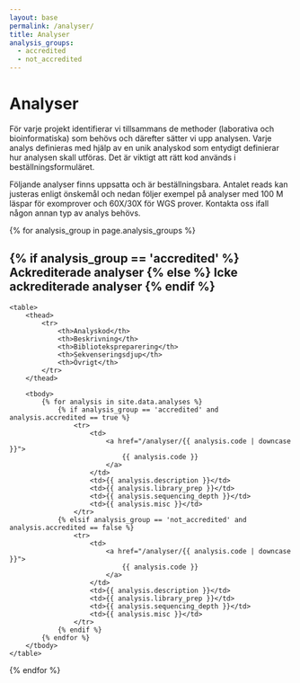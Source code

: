 ```yaml
---
layout: base
permalink: /analyser/
title: Analyser
analysis_groups:
  - accredited
  - not_accredited
---
```


# Analyser
För varje projekt identifierar vi tillsammans de methoder (laborativa och bioinformatiska) som behövs och därefter sätter vi upp analysen. Varje analys definieras med hjälp av en unik analyskod som entydigt definierar hur analysen skall utföras. Det är viktigt att rätt kod används i beställningsformuläret.

Följande analyser finns uppsatta och är beställningsbara. Antalet reads kan justeras enligt önskemål och nedan följer exempel på analyser med 100 M läspar för exomprover och 60X/30X för WGS prover. Kontakta oss ifall någon annan typ av analys behövs.

<div class="container">
{% for analysis_group in page.analysis_groups %}
	<h2>
	{% if analysis_group == 'accredited' %}
		Ackrediterade analyser
	{% else %}
		Icke ackrediterade analyser
	{% endif %}
	</h2>

	<table>
		<thead>
			<tr>
				<th>Analyskod</th>
				<th>Beskrivning</th>
				<th>Bibliotekspreparering</th>
				<th>Sekvenseringsdjup</th>
				<th>Övrigt</th>
			</tr>
		</thead>
		
		<tbody>
			{% for analysis in site.data.analyses %}
				{% if analysis_group == 'accredited' and analysis.accredited == true %}
					<tr>
						<td>
							<a href="/analyser/{{ analysis.code | downcase }}">
								{{ analysis.code }}
							</a>
						</td>
						<td>{{ analysis.description }}</td>
						<td>{{ analysis.library_prep }}</td>
						<td>{{ analysis.sequencing_depth }}</td>
						<td>{{ analysis.misc }}</td>
					</tr>
				{% elsif analysis_group == 'not_accredited' and analysis.accredited == false %}
					<tr>
						<td>
							<a href="/analyser/{{ analysis.code | downcase }}">
								{{ analysis.code }}
							</a>
						</td>
						<td>{{ analysis.description }}</td>
						<td>{{ analysis.library_prep }}</td>
						<td>{{ analysis.sequencing_depth }}</td>
						<td>{{ analysis.misc }}</td>
					</tr>
				{% endif %}
			{% endfor %}
		</tbody>
	</table>
{% endfor %}
</div>
